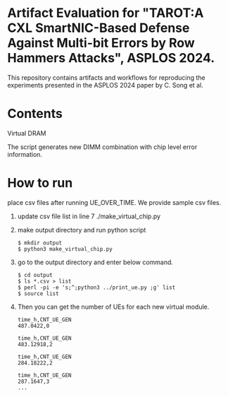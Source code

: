 # Artifact Evaluation for "TAROT:A CXL SmartNIC-Based Defense Against Multi-bit Errors by Row Hammers Attacks", ASPLOS 2024.
This repository contains artifacts and workflows for reproducing the experiments presented in the ASPLOS 2024 paper by C. Song et al.

# Contents
Virtual DRAM

The script generates new DIMM combination with chip level error information.

# How to run

  place csv files after running UE_OVER_TIME. 
  We provide sample csv files.

  1. update csv file list in line 7 ./make_virtual_chip.py
  2. make output directory and run python script
     ```
     $ mkdir output
     $ python3 make_virtual_chip.py  
     ```
  3. go to the output directory and enter below command.
     ```
     $ cd output
     $ ls *.csv > list
     $ perl -pi -e 's;^;python3 ../print_ue.py ;g' list
     $ source list
     ```

  4. Then you can get the number of UEs for each new virtual module.

     ```
     time_h,CNT_UE_GEN
     487.0422,0
     
     time_h,CNT_UE_GEN
     483.12918,2
     
     time_h,CNT_UE_GEN
     284.18222,2
     
     time_h,CNT_UE_GEN
     287.1647,3
     ...
     ```

